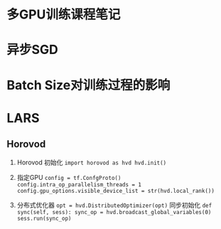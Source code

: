 # 多GPU训练课程笔记


# 异步SGD

# Batch Size对训练过程的影响

# LARS

## Horovod

1. Horovod 初始化
`
import horovod as hvd
hvd.init()
`

2. 指定GPU
`
config = tf.ConfgProto()
config.intra_op_parallelism_threads = 1
config.gpu_options.visible_device_list = str(hvd.local_rank())
`

3. 分布式优化器
`
opt = hvd.DistributedOptimizer(opt)
`
同步初始化
`
def sync(self, sess):
  sync_op = hvd.broadcast_global_variables(0)
  sess.run(sync_op)
`
